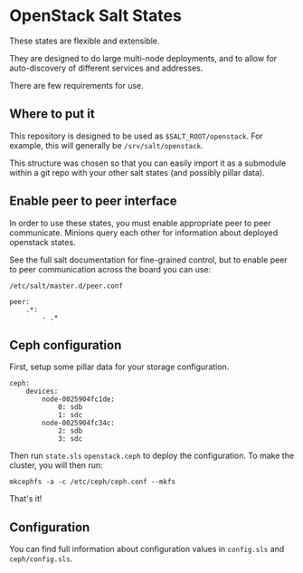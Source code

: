 OpenStack Salt States
=====================

These states are flexible and extensible.

They are designed to do large multi-node deployments, and to allow for
auto-discovery of different services and addresses.

There are few requirements for use.

Where to put it
---------------

This repository is designed to be used as `$SALT_ROOT/openstack`. For
example, this will generally be `/srv/salt/openstack`.

This structure was chosen so that you can easily import it as a submodule
within a git repo with your other salt states (and possibly pillar data).

Enable peer to peer interface
-----------------------------

In order to use these states, you must enable appropriate peer to peer
communicate. Minions query each other for information about deployed
openstack states.

See the full salt documentation for fine-grained control, but to enable
peer to peer communication across the board you can use:

`/etc/salt/master.d/peer.conf`

    peer:
        .*:
            - .*

Ceph configuration
------------------

First, setup some pillar data for your storage configuration.

    ceph:
        devices:
            node-0025904fc1de:
                0: sdb
                1: sdc
            node-0025904fc34c:
                2: sdb
                3: sdc

Then run `state.sls` `openstack.ceph` to deploy the configuration.
To make the cluster, you will then run:

    mkcephfs -a -c /etc/ceph/ceph.conf --mkfs

That's it!

Configuration
-------------

You can find full information about configuration values in `config.sls` and
`ceph/config.sls`.
